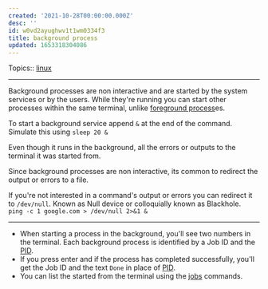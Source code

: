 ```yaml
---
created: '2021-10-28T00:00:00.000Z'
desc: ''
id: w0vd2ayughwv1t1wm0334f3
title: background process
updated: 1653318304086
---
```

   
Topics::  [linux](../topics/linux.md)   
   
   
---   
   
Background processes are non interactive and are started by the system services or by the users. While they're running you can start other processes within the same terminal, unlike [foreground process](../devlog/foreground%20process.md)es.   
   
To start a background service append `&` at the end of the command. Simulate this using `sleep 20 &`   
   
Even though it runs in the background, all the errors or outputs to the terminal it was started from.   
   
Since background processes are non interactive, its common to redirect the output or errors to a file.   
   
If you're not interested in a command's output or errors you can redirect it to `/dev/null`. Known as Null device or colloquially known as Blackhole.     
`ping -c 1 google.com > /dev/null 2>&1 &`   
   
   
---   
   
   
- When starting a process in the background, you'll see two numbers in the terminal. Each background process is identified by a Job ID and the [PID](../devlog/pid.md).   
- If you press enter and if the process has completed successfully, you'll get the Job ID and the text `Done` in place of [PID](../devlog/pid.md).   
- You can list the started from the terminal using the [jobs](../devlog/jobs.md) commands.